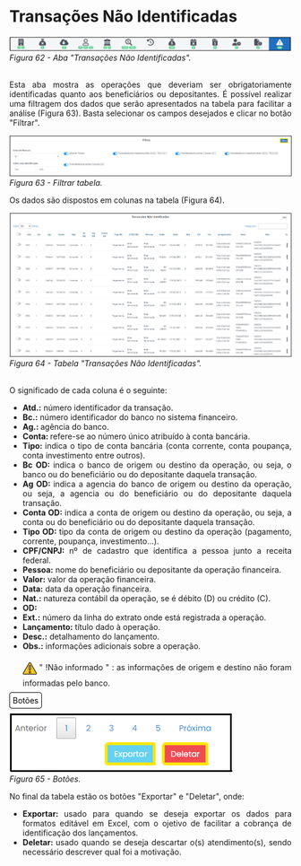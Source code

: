 # Transações Não Identificadas

![Aba "Transações Não Identificadas"](img/TransaçõesNãoIdentificadas.png)<br>
*Figura 62 - Aba "Transações Não Identificadas".* <br><br>

<p style="text-align: justify;">Esta aba mostra as operações que deveriam ser obrigatoriamente identificadas quanto aos beneficiários ou depositantes. É possível realizar uma filtragem dos dados que serão apresentados na tabela para facilitar a análise (Figura 63). Basta selecionar os campos desejados e clicar no botão "Filtrar".</p>

![Filtrar tabela](img/Filtro.png)<br>
*Figura 63 - Filtrar tabela.* <br>

<p style="text-align: justify;">Os dados são dispostos em colunas na tabela (Figura 64).</p>

![Tabela "Transações Não Identificadas"](img/TabelaTransaçõesNãoIdentificadas.png)<br>
*Figura 64 - Tabela "Transações Não Identificadas".* <br><br>

<p style="text-align: justify;"> O significado de cada coluna é o seguinte: </p>
<ul style="text-align: justify;" >
<li><strong>Atd.:</strong> número identificador da transação.</li>
<li><strong>Bc.:</strong> número identificador do banco no sistema financeiro. </li>
<li><strong>Ag.: </strong> agência do banco.</li>
<li><strong>Conta: </strong>refere-se ao número único atribuído à conta bancária. </li>
<li><strong>Tipo: </strong> indica o tipo de conta bancária (conta corrente, conta poupança, conta investimento entre outros).</li>
<li><strong>Bc OD: </strong> indica o banco de origem ou destino da operação, ou seja, o banco ou do beneficiário ou do depositante daquela transação. </li> 
<li><strong>Ag OD: </strong> indica a agencia do banco de origem ou destino da operação, ou seja, a agencia ou do beneficiário ou do depositante daquela transação.</li>
<li><strong>Conta OD: </strong> indica a conta de origem ou destino da operação, ou seja, a conta ou do beneficiário ou do depositante daquela transação. </li>
<li><strong>Tipo OD: </strong> tipo da conta de origem ou destino da operação (pagamento, corrente, poupança, investimento...).</li>
<li><strong>CPF/CNPJ: </strong> nº de cadastro que identifica a pessoa junto a receita federal. </li>
<li><strong>Pessoa:</strong>  nome do beneficiário ou depositante da operação financeira. </li>
<li><strong>Valor:</strong> valor da operação financeira.  </li>
<li><strong>Data:</strong> data da operação financeira. </li>
<li><strong>Nat.:</strong> natureza contábil da operação, se é débito (D) ou crédito (C).   </li>
<li><strong>OD:</strong>   </li>
<li><strong>Ext.:</strong> número da linha do extrato onde está registrada a operação. </li>
<li><strong>Lançamento:</strong> título dado à operação. </li>
<li><strong>Desc.:</strong> detalhamento do lançamento.  </li>
<li><strong>Obs.:</strong> informações adicionais sobre a operação.  </li>

<p style="text-align: justify;"><svg height="35px" width="25px" style="vertical-align: middle" version="1.1" id="Layer_1" xmlns="http://www.w3.org/2000/svg" xmlns:xlink="http://www.w3.org/1999/xlink" viewBox="0 0 511.999 511.999" xml:space="preserve" fill="#000000" stroke="#000000"><g id="SVGRepo_bgCarrier" stroke-width="0"></g><g id="SVGRepo_tracerCarrier" stroke-linecap="round" stroke-linejoin="round"></g><g id="SVGRepo_iconCarrier"> <path style="fill:#F5C525;" d="M16.242,429.476L232.332,55.195c10.518-18.219,36.814-18.219,47.333,0l216.091,374.281 c10.518,18.219-2.63,40.991-23.666,40.991H39.908C18.872,470.467,5.723,447.695,16.242,429.476z"></path> <g> <path style="fill:#EFEFEF;" d="M255.999,322.45L255.999,322.45c-14.172,0-25.66-11.488-25.66-25.66V172.87 c0-14.172,11.488-25.66,25.66-25.66l0,0c14.172,0,25.66,11.488,25.66,25.66v123.92C281.659,310.962,270.171,322.45,255.999,322.45z "></path> <circle style="fill:#EFEFEF;" cx="256.001" cy="397.558" r="25.034"></circle> </g> <g> <path style="fill:#231F20;" d="M506.597,423.218L290.506,48.937C283.304,36.462,270.404,29.014,256,29.014 c-14.404,0-27.304,7.448-34.506,19.922L5.402,423.218c-7.202,12.475-7.202,27.37,0,39.845 c7.202,12.475,20.103,19.922,34.507,19.922h432.183c14.405,0,27.305-7.448,34.507-19.922 C513.799,450.588,513.799,435.692,506.597,423.218z M484.917,450.545c-1.286,2.227-5.108,7.405-12.826,7.405H39.908 c-7.718,0-11.541-5.178-12.826-7.405c-1.286-2.227-3.859-8.126,0-14.81L243.172,61.454c3.859-6.683,10.255-7.405,12.826-7.405 s8.967,0.722,12.826,7.405l216.091,374.281C488.775,442.419,486.201,448.318,484.917,450.545z"></path> <path style="fill:#231F20;" d="M255.999,134.692c-21.051,0-38.177,17.126-38.177,38.177v123.92 c0,21.051,17.126,38.178,38.177,38.178s38.177-17.126,38.177-38.177V172.87C294.176,151.818,277.05,134.692,255.999,134.692z M269.142,296.79c0,7.247-5.896,13.143-13.143,13.143s-13.143-5.896-13.143-13.143V172.87c0-7.247,5.896-13.143,13.143-13.143 s13.143,5.896,13.143,13.143V296.79z"></path> <path style="fill:#231F20;" d="M255.999,360.002c-20.706,0-37.552,16.846-37.552,37.552c0,20.706,16.846,37.552,37.552,37.552 s37.552-16.846,37.552-37.552C293.55,376.848,276.705,360.002,255.999,360.002z M255.999,410.071 c-6.902,0-12.517-5.615-12.517-12.517c0-6.902,5.615-12.517,12.517-12.517s12.517,5.615,12.517,12.517 C268.516,404.455,262.901,410.071,255.999,410.071z"></path> </g> </g></svg> " !Não informado " : as informações de origem e destino não foram informadas pelo banco. </p>
</ul>

<span style="background-color: #FFFFFF; border-radius: 4px; padding: 5px; color: #000000; border: 1px solid #000000;">Botões </span>

![Botões](img/BotõesAbaTransações.png)<br>
*Figura 65 - Botões.* <br>

<p style="text-align: justify;">No final da tabela estão os botões "Exportar" e "Deletar", onde: </p>

<ul style="text-align: justify;" >
<li><strong>Exportar: </strong> usado para quando se deseja exportar os dados para formatos editável em Excel, com o ojetivo de facilitar a cobrança de identificação dos lançamentos. </li>
<li><strong>Deletar: </strong> usado quando se deseja descartar o(s) atendimento(s), sendo necessário descrever qual foi a motivação. </li>
</ul>
